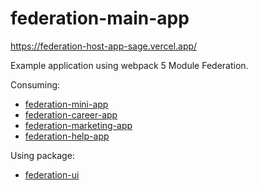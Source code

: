 # federation-main-app

https://federation-host-app-sage.vercel.app/

Example application using webpack 5 Module Federation.

Consuming:

- [federation-mini-app](https://github.com/malcolm-kee/federation-mini-app)
- [federation-career-app](https://github.com/malcolm-kee/federation-career-app)
- [federation-marketing-app](https://github.com/malcolm-kee/federation-marketing-app)
- [federation-help-app](https://github.com/malcolm-kee/federation-help-app)

Using package:

- [federation-ui](https://github.com/malcolm-kee/federation-ui)
